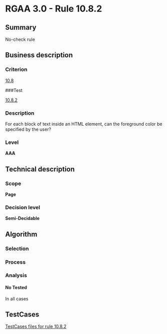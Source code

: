 # RGAA 3.0 -  Rule 10.8.2

## Summary

No-check rule

## Business description

### Criterion

[10.8](http://asqatasun.github.io/RGAA--3.0--EN/RGAA3.0_Criteria_English_version_v1.html#crit-10-8)

###Test

[10.8.2](http://asqatasun.github.io/RGAA--3.0--EN/RGAA3.0_Criteria_English_version_v1.html#test-10-8-2)

### Description
For each block of text
    inside an HTML element, can the foreground color be
    specified by the user? 


### Level

**AAA**

## Technical description

### Scope

**Page**

### Decision level

**Semi-Decidable**

## Algorithm

### Selection

### Process

### Analysis

#### No Tested 

In all cases




##  TestCases 

[TestCases files for rule 10.8.2](https://github.com/Asqatasun/Asqatasun/tree/master/rules/rules-rgaa3.0/src/test/resources/testcases/rgaa30/Rgaa30Rule100802/) 


